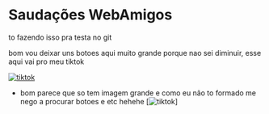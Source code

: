 # Saudações WebAmigos

to fazendo isso pra testa no git

bom vou deixar uns botoes aqui muito grande porque nao sei diminuir, esse aqui vai pro meu tiktok 

[![tiktok](https://static-00.iconduck.com/assets.00/tik-tok-icon-256x256-pqlbgian.png)](https://vm.tiktok.com/ZMkCwhCkL/) 
 - bom parece que so tem imagem grande e como eu não to formado me nego a procurar botoes e etc hehehe
[![tiktok](https://cdn.prod.website-files.com/65d163ce6ca432aa06f93e10/65d1668b3cad5a50b3566d17_5f7ba1877c0076e9c5180805_5d5def15766201938bf56684_1_qAzDPU61Hi4MYGHiUlQSOw.gif)]
